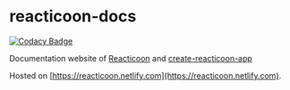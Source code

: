# reacticoon-docs

[![Codacy Badge](https://api.codacy.com/project/badge/Grade/c71014718c2c440aa0d91b0baf50d8d1)](https://www.codacy.com/app/loiclefloch/reacticoon-docs?utm_source=github.com&utm_medium=referral&utm_content=reacticoon/reacticoon-docs&utm_campaign=Badge_Grade)

Documentation website of [Reacticoon](https://github.com/reacticoon/reacticoon) and [create-reacticoon-app](https://github.com/reacticoon/create-reacticoon-app)

Hosted on [https://reacticoon.netlify.com](https://reacticoon.netlify.com).
